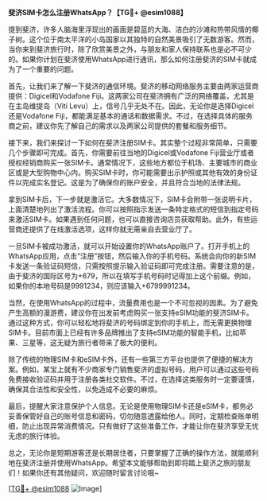 **斐济SIM卡怎么注册WhatsApp？【TG💪+ @esim1088】**

提到斐济，许多人脑海里浮现出的画面是碧蓝的大海、洁白的沙滩和热带风情的椰子树。这个位于南太平洋的小岛国家以其独特的自然美景吸引了无数游客。然而，当你来到斐济旅行时，除了欣赏美景之外，与朋友和家人保持联系也是必不可少的。如果你计划在斐济使用WhatsApp进行通讯，那么如何注册斐济的SIM卡就成为了一个重要的问题。

首先，让我们来了解一下斐济的通信环境。斐济的移动网络服务主要由两家运营商提供：Digicel和Vodafone Fiji。这两家公司在斐济拥有广泛的网络覆盖，尤其是在主岛维提岛（Viti Levu）上，信号几乎无处不在。因此，无论你是选择Digicel还是Vodafone Fiji，都能满足基本的通话和数据需求。不过，在选择具体的服务商之前，建议你先了解自己的需求以及两家公司提供的套餐和服务细节。

接下来，我们来探讨一下如何在斐济注册SIM卡。其实整个过程非常简单，只需要几个步骤即可完成。首先，你需要前往当地的Digicel或Vodafone Fiji营业厅或者授权经销商购买一张SIM卡。通常情况下，这些地方都位于机场、主要城市的商业区或是大型购物中心内。购买SIM卡时，你可能需要出示护照或其他有效的身份证件以完成实名登记。这是为了确保你的账户安全，并且符合当地的法律法规。

拿到SIM卡后，下一步就是激活它。大多数情况下，SIM卡会附带一张说明卡片，上面清楚地列出了激活流程。你可以按照指示发送一条特定格式的短信到指定号码来激活SIM卡。如果遇到任何问题，也可以直接咨询店员获取帮助。此外，有些运营商还提供了在线激活选项，这样你就无需亲自去营业厅了。

一旦SIM卡被成功激活，就可以开始设置你的WhatsApp账户了。打开手机上的WhatsApp应用，点击“注册”按钮，然后输入你的手机号码。系统会向你的新SIM卡发送一条验证码短信，只需按照提示输入验证码即可完成注册。需要注意的是，由于斐济的国际区号为+679，所以在填写手机号码时记得加上这个前缀。例如，如果你的本地号码是9991234，则应该输入+6799991234。

当然，在使用WhatsApp的过程中，流量费用也是一个不可忽视的因素。为了避免产生高额的漫游费，建议你在出发前考虑购买一张支持eSIM功能的斐济SIM卡。通过这种方式，你可以轻松地将斐济的号码绑定到你的手机上，而无需更换物理SIM卡。目前市面上已经有许多品牌推出了支持eSIM功能的智能手机，比如苹果、三星等，这无疑为旅行者带来了极大的便利。

除了传统的物理SIM卡和eSIM卡外，还有一些第三方平台也提供了便捷的解决方案。例如，某宝上就有不少商家专门销售斐济的虚拟号码，用户可以通过这些号码免费接收验证码并用于注册各类社交软件。不过，在选择这类服务时一定要谨慎，确保其合法性和安全性，以免造成不必要的麻烦。

最后，提醒大家注意保护个人信息。无论是使用物理SIM卡还是eSIM卡，都务必妥善保管好自己的账号信息和密码，切勿随意透露给他人。同时，定期检查账单明细，防止出现异常消费情况。只有做好了这些准备工作，才能让你在斐济享受无忧无虑的旅行体验。

总之，无论你是短期游客还是长期居住者，只要掌握了正确的操作方法，就能顺利地在斐济注册并使用WhatsApp。希望本文能够帮助到即将踏上斐济之旅的朋友们！如果你还有其他疑问，欢迎随时留言讨论哦~

[[TG💪+ @esim1088](https://t.me/s/esim1088) ![Image](https://i.postimg.cc/4NQfJmqS/Snipaste-2025-05-13-00-14-12.png)]